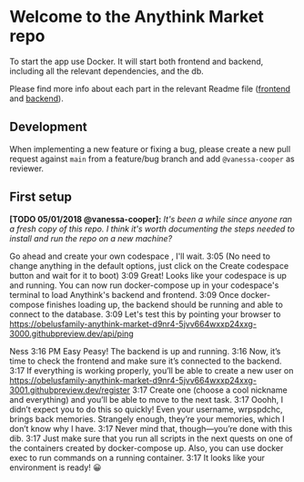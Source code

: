 # Welcome to the Anythink Market repo

To start the app use Docker. It will start both frontend and backend, including all the relevant dependencies, and the db.

Please find more info about each part in the relevant Readme file ([frontend](frontend/readme.md) and [backend](backend/README.md)).

## Development

When implementing a new feature or fixing a bug, please create a new pull request against `main` from a feature/bug branch and add `@vanessa-cooper` as reviewer.

## First setup

**[TODO 05/01/2018 @vanessa-cooper]:** _It's been a while since anyone ran a fresh copy of this repo. I think it's worth documenting the steps needed to install and run the repo on a new machine?_

Go ahead and create your own codespace , I'll wait.
3:05
(No need to change anything in the default options, just click on the Create codespace button and wait for it to boot)
3:09
Great! Looks like your codespace is up and running. You can now run docker-compose up in your codespace's terminal to load Anythink's backend and frontend.
3:09
Once docker-compose finishes loading up, the backend should be running and able to connect to the database.
3:09
Let's test this by pointing your browser to https://obelusfamily-anythink-market-d9nr4-5jvv664wxxp24xxg-3000.githubpreview.dev/api/ping

Ness
3:16 PM
Easy Peasy! The backend is up and running.
3:16
Now, it’s time to check the frontend and make sure it’s connected to the backend.
3:17
If everything is working properly, you’ll be able to create a new user on https://obelusfamily-anythink-market-d9nr4-5jvv664wxxp24xxg-3001.githubpreview.dev/register
3:17
Create one (choose a cool nickname and everything) and you’ll be able to move to the next task.
3:17
Ooohh, I didn’t expect you to do this so quickly! Even your username, wrpspdchc, brings back memories. Strangely enough, they’re your memories, which I don’t know why I have.
3:17
Never mind that, though—you’re done with this dib.
3:17
Just make sure that you run all scripts in the next quests on one of the containers created by docker-compose up.  Also, you can use docker exec to run commands on a running container.
3:17
It looks like your environment is ready! 😀